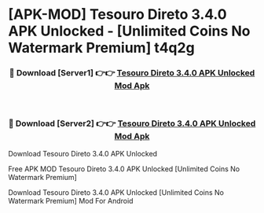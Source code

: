 # [APK-MOD] Tesouro Direto 3.4.0 APK Unlocked - [Unlimited Coins No Watermark Premium] t4q2g



<div align="center">
<h3>🔴 Download [Server1] 👉👉 <a href="https://momento.my/?title=Tesouro_Direto_3.4.0_APK_Unlocked">Tesouro Direto 3.4.0 APK Unlocked Mod Apk</a></h3><br>

<h3>🔴 Download [Server2] 👉👉 <a href="https://momento.my/?title=Tesouro_Direto_3.4.0_APK_Unlocked">Tesouro Direto 3.4.0 APK Unlocked Mod Apk</a></h3>
</div>



Download Tesouro Direto 3.4.0 APK Unlocked 

Free APK MOD Tesouro Direto 3.4.0 APK Unlocked [Unlimited Coins No Watermark Premium]

Download Tesouro Direto 3.4.0 APK Unlocked [Unlimited Coins No Watermark Premium] Mod For Android
